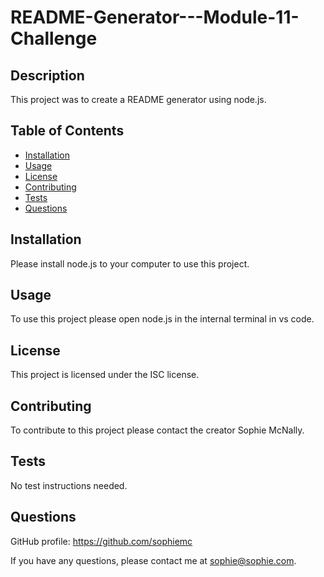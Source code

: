# README-Generator---Module-11-Challenge

## Description

This project was to create a README generator using node.js.

## Table of Contents

* [Installation](#installation)
* [Usage](#usage)
* [License](#license)
* [Contributing](#contributing)
* [Tests](#tests)
* [Questions](#questions)

## Installation

Please install node.js to your computer to use this project.

## Usage

To use this project please open node.js in the internal terminal in vs code.

## License

This project is licensed under the ISC license.

## Contributing

To contribute to this project please contact the creator Sophie McNally.

## Tests

No test instructions needed.

## Questions

GitHub profile: https://github.com/sophiemc

If you have any questions, please contact me at sophie@sophie.com.
